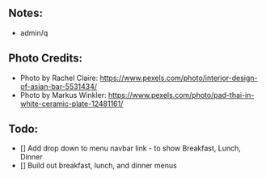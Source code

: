 




## Notes:
 - admin/q


## Photo Credits:
 - Photo by Rachel Claire: https://www.pexels.com/photo/interior-design-of-asian-bar-5531434/
 - Photo by Markus Winkler: https://www.pexels.com/photo/pad-thai-in-white-ceramic-plate-12481161/



## Todo:
 - [] Add drop down to menu navbar link - to show Breakfast, Lunch, Dinner
 - [] Build out breakfast, lunch, and dinner menus
